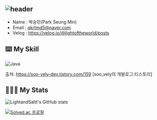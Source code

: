 ![header](https://capsule-render.vercel.app/api?type=waving&height=300&color=gradient&text=Welcome%20to%20SeungMin's%20GitHub%20🙋🏻‍♂️&fontSize=40&fontAlign=50&animation=fadeIn)
-----------------------------------------------------------------------------------------------------------------------------------------------------------------------------------
- Name : 박승민(Park Seung Min)
- Email : qkrtmd5@naver.com
- Velog : https://velog.io/@lightoftheworld/posts

⌨️       My Skill
-----------------------------------------------------------------------------------------------------------------------------------------------------------------------------------
![Java](https://img.shields.io/badge/Java-007396.svg?&style=for-the-badge&logo=Java&logoColor=white)

출처: https://soo-vely-dev.tistory.com/159 [soo_vely의 개발로그:티스토리]

🧑🏻‍💻      My Stats 
------------------------------------------------------------------------------------------------------------------------------------------------------------------------------------
![LightandSaltt's GitHub stats](https://github-readme-stats.vercel.app/api?username=LightandSaltt&show_icons=true&theme=radical)

[![Solved.ac
프로필](http://mazassumnida.wtf/api/v2/generate_badge?boj=qkrtmd893)](https://solved.ac/qkrtmd893)
